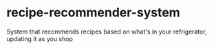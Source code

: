 # recipe-recommender-system
System that recommends recipes based on what's in your refrigerator, updating it as you shop
